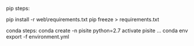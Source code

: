 
pip steps:

pip install -r web\requirements.txt
pip freeze > requirements.txt


conda steps:
conda create -n pisite python=2.7
activate pisite
...
conda env export -f environment.yml
